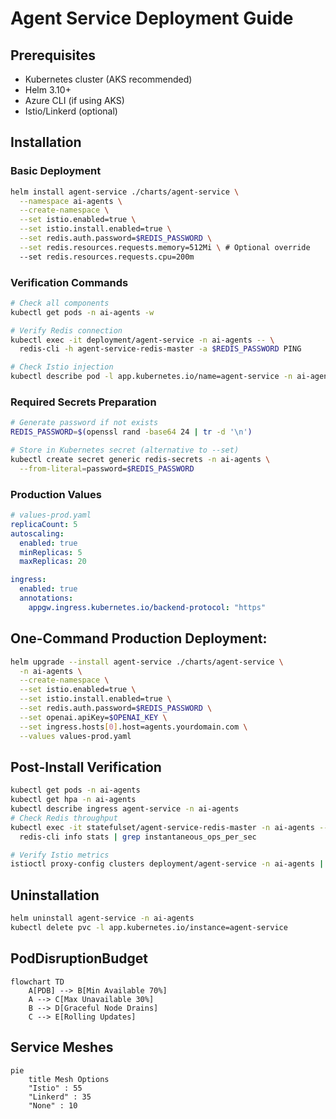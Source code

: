 # Agent Service Deployment Guide

## Prerequisites
- Kubernetes cluster (AKS recommended)
- Helm 3.10+
- Azure CLI (if using AKS)
- Istio/Linkerd (optional)

## Installation

### Basic Deployment
```bash
helm install agent-service ./charts/agent-service \
  --namespace ai-agents \
  --create-namespace \
  --set istio.enabled=true \
  --set istio.install.enabled=true \
  --set redis.auth.password=$REDIS_PASSWORD \
  --set redis.resources.requests.memory=512Mi \ # Optional override
  --set redis.resources.requests.cpu=200m
```

### Verification Commands
```bash
# Check all components
kubectl get pods -n ai-agents -w

# Verify Redis connection
kubectl exec -it deployment/agent-service -n ai-agents -- \
  redis-cli -h agent-service-redis-master -a $REDIS_PASSWORD PING

# Check Istio injection
kubectl describe pod -l app.kubernetes.io/name=agent-service -n ai-agents | grep istio-proxy
```

### Required Secrets Preparation
```bash
# Generate password if not exists
REDIS_PASSWORD=$(openssl rand -base64 24 | tr -d '\n')

# Store in Kubernetes secret (alternative to --set)
kubectl create secret generic redis-secrets -n ai-agents \
  --from-literal=password=$REDIS_PASSWORD
```

### Production Values
```yaml
# values-prod.yaml
replicaCount: 5
autoscaling:
  enabled: true
  minReplicas: 5
  maxReplicas: 20

ingress:
  enabled: true
  annotations:
    appgw.ingress.kubernetes.io/backend-protocol: "https"
```

## One-Command Production Deployment:

```bash
helm upgrade --install agent-service ./charts/agent-service \
  -n ai-agents \
  --create-namespace \
  --set istio.enabled=true \
  --set istio.install.enabled=true \
  --set redis.auth.password=$REDIS_PASSWORD \
  --set openai.apiKey=$OPENAI_KEY \
  --set ingress.hosts[0].host=agents.yourdomain.com \
  --values values-prod.yaml
```


## Post-Install Verification
```bash
kubectl get pods -n ai-agents
kubectl get hpa -n ai-agents
kubectl describe ingress agent-service -n ai-agents
# Check Redis throughput
kubectl exec -it statefulset/agent-service-redis-master -n ai-agents -- \
  redis-cli info stats | grep instantaneous_ops_per_sec

# Verify Istio metrics
istioctl proxy-config clusters deployment/agent-service -n ai-agents | grep redis
```

## Uninstallation
```bash
helm uninstall agent-service -n ai-agents
kubectl delete pvc -l app.kubernetes.io/instance=agent-service
```

## PodDisruptionBudget
```mermaid
flowchart TD
    A[PDB] --> B[Min Available 70%]
    A --> C[Max Unavailable 30%]
    B --> D[Graceful Node Drains]
    C --> E[Rolling Updates]
```

## Service Meshes
```mermaid
pie
    title Mesh Options
    "Istio" : 55
    "Linkerd" : 35
    "None" : 10
```